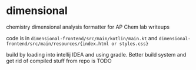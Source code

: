 # dimensional
chemistry dimensional analysis formatter for AP Chem lab writeups

code is in ```dimensional-frontend/src/main/kotlin/main.kt```
and ```dimensional-frontend/src/main/resources/{index.html or styles.css}```

build by loading into intellij IDEA and using gradle. Better build system and get rid of compiled stuff from repo is TODO
